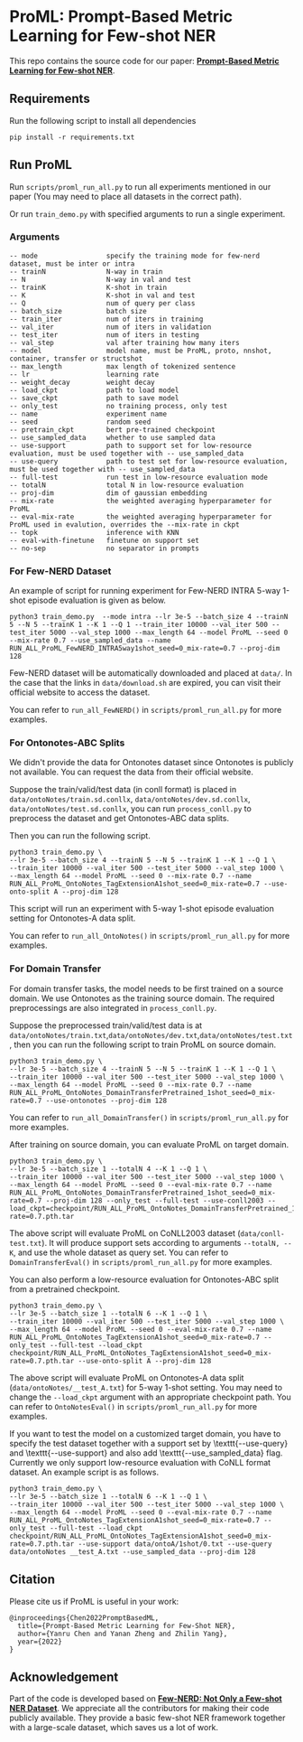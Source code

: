# ProML: Prompt-Based Metric Learning for Few-shot NER

This repo contains the source code for our paper:  [**Prompt-Based Metric Learning for Few-shot NER**](https://arxiv.org/abs/2211.04337). 


## Requirements

Run the following script to install all dependencies

```shell
pip install -r requirements.txt
```



## Run ProML

Run `scripts/proml_run_all.py` to run all experiments mentioned in our paper (You may need to place all datasets in the correct path).

Or run `train_demo.py` with specified arguments to run a single experiment.

### Arguments

```shell
-- mode                 specify the training mode for few-nerd dataset, must be inter or intra
-- trainN               N-way in train
-- N                    N-way in val and test
-- trainK               K-shot in train
-- K                    K-shot in val and test
-- Q                    num of query per class
-- batch_size           batch size
-- train_iter           num of iters in training
-- val_iter             num of iters in validation
-- test_iter            num of iters in testing
-- val_step             val after training how many iters
-- model                model name, must be ProML, proto, nnshot, container, transfer or structshot
-- max_length           max length of tokenized sentence
-- lr                   learning rate
-- weight_decay         weight decay
-- load_ckpt            path to load model
-- save_ckpt            path to save model
-- only_test            no training process, only test
-- name                 experiment name
-- seed                 random seed
-- pretrain_ckpt        bert pre-trained checkpoint
-- use_sampled_data     whether to use sampled data
-- use-support          path to support set for low-resource evaluation, must be used together with -- use_sampled_data
-- use-query            path to test set for low-resource evaluation, must be used together with -- use_sampled_data
-- full-test            run test in low-resource evaluation mode
-- totalN               total N in low-resource evaluation
-- proj-dim             dim of gaussian embedding
-- mix-rate             the weighted averaging hyperparameter for ProML
-- eval-mix-rate        the weighted averaging hyperparameter for ProML used in evalution, overrides the --mix-rate in ckpt
-- topk                 inference with KNN
-- eval-with-finetune   finetune on support set
-- no-sep               no separator in prompts
```

### For Few-NERD Dataset
An example of script for running experiment for Few-NERD INTRA 5-way 1-shot episode evaluation is given as below.

```shell
python3 train_demo.py  --mode intra --lr 3e-5 --batch_size 4 --trainN 5 --N 5 --trainK 1 --K 1 --Q 1 --train_iter 10000 --val_iter 500 --test_iter 5000 --val_step 1000 --max_length 64 --model ProML --seed 0 --mix-rate 0.7 --use_sampled_data --name RUN_ALL_ProML_FewNERD_INTRA5way1shot_seed=0_mix-rate=0.7 --proj-dim 128
```

Few-NERD dataset will be automatically downloaded and placed at `data/`. In the case that the links in `data/download.sh` are expired, you can visit their official website to access the dataset.

You can refer to `run_all_FewNERD()` in `scripts/proml_run_all.py` for more examples.

### For Ontonotes-ABC Splits
We didn't provide the data for Ontonotes dataset since Ontonotes is publicly not available. You can request the data from their official website.

Suppose the train/valid/test data (in conll format) is placed in `data/ontoNotes/train.sd.conllx`, `data/ontoNotes/dev.sd.conllx`, `data/ontoNotes/test.sd.conllx`, you can run `process_conll.py` to preprocess the dataset and get Ontonotes-ABC data splits.

Then you can run the following script.

```shell
python3 train_demo.py \
--lr 3e-5 --batch_size 4 --trainN 5 --N 5 --trainK 1 --K 1 --Q 1 \
--train_iter 10000 --val_iter 500 --test_iter 5000 --val_step 1000 \
--max_length 64 --model ProML --seed 0 --mix-rate 0.7 --name RUN_ALL_ProML_OntoNotes_TagExtensionA1shot_seed=0_mix-rate=0.7 --use-onto-split A --proj-dim 128
```

This script will run an experiment with 5-way 1-shot episode evaluation setting for Ontonotes-A data split. 

You can refer to `run_all_OntoNotes()` in `scripts/proml_run_all.py` for more examples.

### For Domain Transfer
For domain transfer tasks, the model needs to be first trained on a source domain. We use Ontonotes as the training source domain. The required preprocessings are also integrated in `process_conll.py`.

Suppose the preprocessed train/valid/test data is at `data/ontoNotes/train.txt`,`data/ontoNotes/dev.txt`,`data/ontoNotes/test.txt`, then you can run the following script to train ProML on source domain.

```shell
python3 train_demo.py \
--lr 3e-5 --batch_size 4 --trainN 5 --N 5 --trainK 1 --K 1 --Q 1 \
--train_iter 10000 --val_iter 500 --test_iter 5000 --val_step 1000 \
--max_length 64 --model ProML --seed 0 --mix-rate 0.7 --name RUN_ALL_ProML_OntoNotes_DomainTransferPretrained_1shot_seed=0_mix-rate=0.7 --use-ontonotes --proj-dim 128
```

You can refer to `run_all_DomainTransfer()` in `scripts/proml_run_all.py` for more examples.

After training on source domain, you can evaluate ProML on target domain. 

```shell
python3 train_demo.py \
--lr 3e-5 --batch_size 1 --totalN 4 --K 1 --Q 1 \
--train_iter 10000 --val_iter 500 --test_iter 5000 --val_step 1000 \
--max_length 64 --model ProML --seed 0 --eval-mix-rate 0.7 --name RUN_ALL_ProML_OntoNotes_DomainTransferPretrained_1shot_seed=0_mix-rate=0.7 --proj-dim 128 --only_test --full-test --use-conll2003 --load_ckpt=checkpoint/RUN_ALL_ProML_OntoNotes_DomainTransferPretrained_1shot_seed=0_mix-rate=0.7.pth.tar
```

The above script will evaluate ProML on CoNLL2003 dataset (`data/conll-test.txt`). It will produce support sets according to arguments `--totalN, --K`, and use the whole dataset as query set. You can refer to `DomainTransferEval()` in `scripts/proml_run_all.py` for more examples.

You can also perform a low-resource evaluation for Ontonotes-ABC split from a pretrained checkpoint.

```shell
python3 train_demo.py \
--lr 3e-5 --batch_size 1 --totalN 6 --K 1 --Q 1 \
--train_iter 10000 --val_iter 500 --test_iter 5000 --val_step 1000 \
--max_length 64 --model ProML --seed 0 --eval-mix-rate 0.7 --name RUN_ALL_ProML_OntoNotes_TagExtensionA1shot_seed=0_mix-rate=0.7 --only_test --full-test --load_ckpt checkpoint/RUN_ALL_ProML_OntoNotes_TagExtensionA1shot_seed=0_mix-rate=0.7.pth.tar --use-onto-split A --proj-dim 128
```

The above script will evaluate ProML on Ontonotes-A data split (`data/ontoNotes/__test_A.txt`) for 5-way 1-shot setting. You may need to change the `--load_ckpt` argument with an appropriate checkpoint path. You can refer to `OntoNotesEval()` in `scripts/proml_run_all.py` for more examples.

If you want to test the model on a customized target domain, you have to specify the test dataset together with a support set by \texttt{--use-query} and \texttt{--use-support} and also add \texttt{--use_sampled_data} flag. Currently we only support low-resource evaluation with CoNLL format dataset. An example script is as follows.

```shell
python3 train_demo.py \
--lr 3e-5 --batch_size 1 --totalN 6 --K 1 --Q 1 \
--train_iter 10000 --val_iter 500 --test_iter 5000 --val_step 1000 \
--max_length 64 --model ProML --seed 0 --eval-mix-rate 0.7 --name RUN_ALL_ProML_OntoNotes_TagExtensionA1shot_seed=0_mix-rate=0.7 --only_test --full-test --load_ckpt checkpoint/RUN_ALL_ProML_OntoNotes_TagExtensionA1shot_seed=0_mix-rate=0.7.pth.tar --use-support data/ontoA/1shot/0.txt --use-query data/ontoNotes __test_A.txt --use_sampled_data --proj-dim 128
```

## Citation
Please cite us if ProML is useful in your work:
```
@inproceedings{Chen2022PromptBasedML,
  title={Prompt-Based Metric Learning for Few-Shot NER},
  author={Yanru Chen and Yanan Zheng and Zhilin Yang},
  year={2022}
}
```

## Acknowledgement
Part of the code is developed based on [**Few-NERD: Not Only a Few-shot NER Dataset**](https://github.com/thunlp/Few-NERD). We appreciate all the contributors for making their code publicly available. They provide a basic few-shot NER framework together with a large-scale dataset, which saves us a lot of work.
